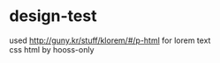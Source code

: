 # design-test
used http://guny.kr/stuff/klorem/#/p-html for lorem text<br />
css html by hooss-only
